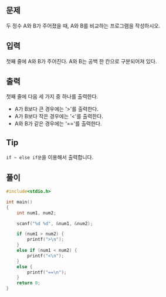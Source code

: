 ## 문제

두 정수 A와 B가 주어졌을 때, A와 B를 비교하는 프로그램을 작성하시오.

## 입력

첫째 줄에 A와 B가 주어진다. A와 B는 공백 한 칸으로 구분되어져 있다.

## 출력

첫째 줄에 다음 세 가지 중 하나를 출력한다.  
* A가 B보다 큰 경우에는 '>'를 출력한다.
* A가 B보다 작은 경우에는 '<'를 출력한다.
* A와 B가 같은 경우에는 '=='를 출력한다.

## Tip

`if ~ else if문`을 이용해서 출력합니다.

## 풀이
```c
#include<stdio.h>

int main()
{
	int num1, num2;

	scanf("%d %d", &num1, &num2);

	if (num1 > num2) {
		printf(">\n");
	}
	else if (num1 < num2) {
		printf("<\n");
	}
	else {
		printf("==\n");
	}
	return 0;
}
```
